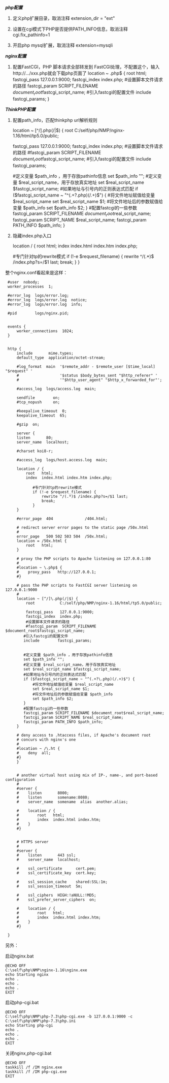 ***php配置***

1. 定义php扩展目录，取消注释
extension_dir = "ext"

2. 设置在cgi模式下PHP是否提供PATH_INFO信息，取消注释
cgi.fix_pathinfo=1

3. 开启php mysql扩展，取消注释
extension=mysqli


***nginx配置***

1. 配置FastCGI，PHP 脚本请求全部转发到 FastCGI处理，不配置这个，输入http://.../xxx.php就会下载php页面了
location ~ \.php$ {
    root           html;
    fastcgi_pass   127.0.0.1:9000;
    fastcgi_index  index.php;
    #设置脚本文件请求的路径
    fastcgi_param  SCRIPT_FILENAME  $document_root$fastcgi_script_name;
    #引入fastcgi的配置文件
    include        fastcgi_params;
}


***ThinkPHP配置***

1. 配置path_info，匹配thinkphp url解析规则

	location ~ [^/]\.php(/|$) {
	  root           C:/self/php/NMP/nginx-1.16/html/tp5.0/public;

	  fastcgi_pass   127.0.0.1:9000;
	  fastcgi_index  index.php;
	  #设置脚本文件请求的路径
		#fastcgi_param  SCRIPT_FILENAME  $document_root$fastcgi_script_name;
	  #引入fastcgi的配置文件
	  include        fastcgi_params;


	  #定义变量 $path_info ，用于存放pathinfo信息
	  set $path_info "";
	  #定义变量 $real_script_name，用于存放真实地址
	  set $real_script_name $fastcgi_script_name;
	  #如果地址与引号内的正则表达式匹配
	  if ($fastcgi_script_name ~ "^(.+?\.php)(/.+)$") {
	    #将文件地址赋值给变量 $real_script_name
	    set $real_script_name $1;
	    #将文件地址后的参数赋值给变量 $path_info
	    set $path_info $2;
	  }
	  #配置fastcgi的一些参数
	  fastcgi_param SCRIPT_FILENAME $document_root$real_script_name;
	  fastcgi_param SCRIPT_NAME $real_script_name;
	  fastcgi_param PATH_INFO $path_info;
	}


2. 隐藏index.php入口

	location / {
	  root   html;
	  index  index.html index.htm index.php;

	  #专门针对tp的rewrite模式
	  if (!-e $request_filename) {
	  rewrite ^/(.*)$ /index.php?s=/$1 last;
	  break;
	  }
	}

整个nginx.conf看起来是这样：

	 #user  nobody;
	 worker_processes  1;

	 #error_log  logs/error.log;
	 #error_log  logs/error.log  notice;
	 #error_log  logs/error.log  info;

	 #pid        logs/nginx.pid;


	 events {
	     worker_connections  1024;
	 }


	 http {
	     include       mime.types;
	     default_type  application/octet-stream;

	     #log_format  main  '$remote_addr - $remote_user [$time_local] "$request" '
	     #                  '$status $body_bytes_sent "$http_referer" '
	     #                  '"$http_user_agent" "$http_x_forwarded_for"';

	     #access_log  logs/access.log  main;

	     sendfile        on;
	     #tcp_nopush     on;

	     #keepalive_timeout  0;
	     keepalive_timeout  65;

	     #gzip  on;

	     server {
		 listen       80;
		 server_name  localhost;

		 #charset koi8-r;

		 #access_log  logs/host.access.log  main;

		 location / {
		     root   html;
		     index  index.html index.htm index.php;

				#专门针对tp的rewrite模式
				if (!-e $request_filename) {
					rewrite ^/(.*)$ /index.php?s=/$1 last;
					break;
				}
		 }

		 #error_page  404              /404.html;

		 # redirect server error pages to the static page /50x.html
		 #
		 error_page   500 502 503 504  /50x.html;
		 location = /50x.html {
		     root   html;
		 }

		 # proxy the PHP scripts to Apache listening on 127.0.0.1:80
		 #
		 #location ~ \.php$ {
		 #    proxy_pass   http://127.0.0.1;
		 #}

		 # pass the PHP scripts to FastCGI server listening on 127.0.0.1:9000
		 #
		 location ~ [^/]\.php(/|$) {
		     root           C:/self/php/NMP/nginx-1.16/html/tp5.0/public;

		     fastcgi_pass   127.0.0.1:9000;
		     fastcgi_index  index.php;
		     #设置脚本文件请求的路径
		     #fastcgi_param  SCRIPT_FILENAME  $document_root$fastcgi_script_name;
			#引入fastcgi的配置文件
			include        fastcgi_params;


			#定义变量 $path_info ，用于存放pathinfo信息
			set $path_info "";
			#定义变量 $real_script_name，用于存放真实地址
			set $real_script_name $fastcgi_script_name;
			#如果地址与引号内的正则表达式匹配
			if ($fastcgi_script_name ~ "^(.+?\.php)(/.+)$") {
				#将文件地址赋值给变量 $real_script_name
				set $real_script_name $1;
				#将文件地址后的参数赋值给变量 $path_info
				set $path_info $2;
			}
			#配置fastcgi的一些参数
			fastcgi_param SCRIPT_FILENAME $document_root$real_script_name;
			fastcgi_param SCRIPT_NAME $real_script_name;
			fastcgi_param PATH_INFO $path_info;
		 }

		 # deny access to .htaccess files, if Apache's document root
		 # concurs with nginx's one
		 #
		 #location ~ /\.ht {
		 #    deny  all;
		 #}
	     }


	     # another virtual host using mix of IP-, name-, and port-based configuration
	     #
	     #server {
	     #    listen       8000;
	     #    listen       somename:8080;
	     #    server_name  somename  alias  another.alias;

	     #    location / {
	     #        root   html;
	     #        index  index.html index.htm;
	     #    }
	     #}


	     # HTTPS server
	     #
	     #server {
	     #    listen       443 ssl;
	     #    server_name  localhost;

	     #    ssl_certificate      cert.pem;
	     #    ssl_certificate_key  cert.key;

	     #    ssl_session_cache    shared:SSL:1m;
	     #    ssl_session_timeout  5m;

	     #    ssl_ciphers  HIGH:!aNULL:!MD5;
	     #    ssl_prefer_server_ciphers  on;

	     #    location / {
	     #        root   html;
	     #        index  index.html index.htm;
	     #    }
	     #}

	 }



另外：

启动nginx.bat

	@ECHO OFF
	C:\self\php\NMP\nginx-1.16\nginx.exe
	echo Starting nginx
	echo .
	echo .
	echo .
	EXIT

启动php-cgi.bat

	@ECHO OFF
	C:\self\php\NMP\php-7.3\php-cgi.exe -b 127.0.0.1:9000 -c C:\self\php\NMP\php-7.3\php.ini
	echo Starting php-cgi
	echo .
	echo .
	echo .
	EXIT

关闭nginx,php-cgi.bat

	@ECHO OFF
	taskkill /f /IM nginx.exe
	taskkill /f /IM php-cgi.exe
	EXIT





